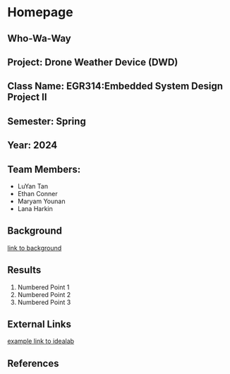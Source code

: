 # Homepage

## Who-Wa-Way

## Project: Drone Weather Device (DWD)
## Class Name: EGR314:Embedded System Design Project II
## Semester: Spring
## Year: 2024

## Team Members:
* LuYan Tan
* Ethan Conner
* Maryam Younan
* Lana Harkin

## Background

[link to background](/background.md)

## Results

1. Numbered Point 1
1. Numbered Point 2
1. Numbered Point 3


## External Links

[example link to idealab](https://idealab.asu.edu)


## References
